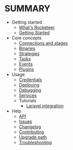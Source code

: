 # SUMMARY

* Getting started
    * [What's Rocketeer](I-Introduction/Whats-Rocketeer.md)
    * [Getting Started](I-Introduction/Getting-started.md)
* Core concepts
    * [Connections and stages](II-Concepts/Connections-and-Stages.md)
    * [Binaries](II-Concepts/Binaries.md)
    * [Strategies](II-Concepts/Strategies.md)
    * [Tasks](II-Concepts/Tasks.md)
    * [Events](II-Concepts/Events.md)
    * [Plugins](II-Concepts/Plugins.md)
* Usage
    * [Credentials](IV-Usage/Credentials.md)
    * [Deploying](IV-Usage/Deploying.md)
    * [Debugging](IV-Usage/Debugging.md)
    * [Services](IV-Usage/Services.md)
    * Tutorials
        * [Laravel integration](V-Tutorials/Laravel.md)
* Help
    * [API](http://rocketeer.autopergamene.eu/api/namespaces/Rocketeer.html)
    * [Issues](https://github.com/rocketeers/rocketeer/issues)
    * [Changelog](CHANGELOG.md)
    * [Contributing](CONTRIBUTING.md)
    * [Upgrade path](VI-Help/Upgrade-Path.md)
    * [Troubleshooting](VI-Help/Troubleshooting.md)
